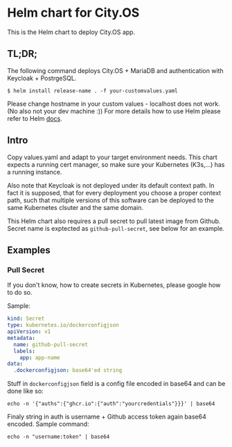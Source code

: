 # Helm chart for City.OS
This is the Helm chart to deploy City.OS app. 

## TL;DR;

The following command deploys City.OS + MariaDB and authentication with Keycloak + PostrgeSQL. 

```console
$ helm install release-name . -f your-customvalues.yaml
```
Please change hostname in your custom values - localhost does not work. (No also not your dev machine :)) For more details how to use Helm please refer to Helm [docs](https://helm.sh/docs/).

## Intro
Copy values.yaml and adapt to your target environment needs. This chart expects a running cert manager, so make sure your Kubernetes (K3s,...) has a running instance. 

Also note that Keycloak is not deployed under its default context path. In fact it is supposed, that for every deployment you choose a proper context path, such that multiple versions of this software can be deployed to the same Kubernetes clsuter and the same domain.

This Helm chart also requires a pull secret to pull latest image from Github. Secret name is exptected as `github-pull-secret`, see below for an example.

## Examples

### Pull Secret
If you don't know, how to create secrets in Kubernetes, please google how to do so.

Sample:
```YAML
kind: Secret
type: kubernetes.io/dockerconfigjson
apiVersion: v1
metadata:
  name: github-pull-secret
  labels:
    app: app-name
data:
  .dockerconfigjson: base64'ed string
```

Stuff in `dockerconfigjson` field is a config file encoded in base64 and can be done like so:

```console
echo -n '{"auths":{"ghcr.io":{"auth":"yourcredentials"}}}' | base64
```
Finaly string in auth is username + Github access token again base64 encoded. Sample command:

```console
echo -n "username:token" | base64
```